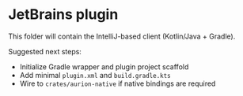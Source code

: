 # JetBrains plugin

This folder will contain the IntelliJ-based client (Kotlin/Java + Gradle).

Suggested next steps:
- Initialize Gradle wrapper and plugin project scaffold
- Add minimal `plugin.xml` and `build.gradle.kts`
- Wire to `crates/aurion-native` if native bindings are required

